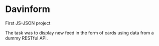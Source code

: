 # Davinform
First JS-JSON project

The task was to display new feed in the form of cards using data from a dummy RESTful API.
